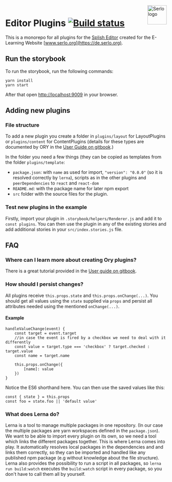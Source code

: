 <img src="https://assets.serlo.org/meta/logo.png" alt="Serlo logo" title="Serlo" align="right" height="60" />

# Editor Plugins [![Build status](https://img.shields.io/travis/com/serlo/editor-plugins/development.svg)](https://travis-ci.com/serlo/editor-plugins)

This is a monorepo for all plugins for the [Splish Editor](https://github.com/splish/editor) created for the E-Learning Website [www.serlo.org](https://de.serlo.org).

## Run the storybook

To run the storybook, run the following commands:

```
yarn install
yarn start
```

After that open [http://localhost:9009](http://localhost:9009) in your browser.

## Adding new plugins

### File structure

To add a new plugin you create a folder in `plugins/layout` for LayoutPlugins or `plugins/content` for ContentPlugins
(details for these types are documented by ORY in the [User Guide on gitbook](https://ory.gitbooks.io/editor/content/#how-it-works).)

In the folder you need a few things (they can be copied as templates from the folder `plugins/template`:

- `package.json`: with `name` as used for import, `"version": "0.0.0"` (so it is resolved correctly by `lerna`), scripts as in the other plugins and `peerDependencies` to `react` and `react-dom`
- `README.md`: with the package name for later npm export
- `src` folder with the source files for the plugin.

### Test new plugins in the example

Firstly, import your plugin in `.storybook/helpers/Renderer.js` and add it to `const plugins`. You can then use the plugin in any of the existing stories and add additional stories in your `src/index.stories.js` file.

## FAQ

### Where can I learn more about creating Ory plugins?

There is a great tutorial provided in the [User guide on gitbook](https://ory.gitbooks.io/editor/content/tutorials.html#reactjs-example).

### How should I persist changes?

All plugins receive `this.props.state` and `this.props.onChange(...)`. You should get all values using the `state` supplied via `props` and persist all attributes needed using the mentioned `onChange(...)`.

#### Example

```
handleValueChange(event) {
    const target = event.target
    //in case the event is fired by a checkbox we need to deal with it differently
    const value = target.type === 'checkbox' ? target.checked : target.value
    const name = target.name

    this.props.onChange({
        [name]: value
    })
}
```

Notice the ES6 shorthand here.
You can then use the saved values like this:

```
const { state } = this.props
const foo = state.foo || 'default value'
```

### What does Lerna do?

Lerna is a tool to manage multiple packages in one repository. (In our case the multiple packages are yarn workspaces defined in the `package.json`). We want to be able to import every plugin on its own, so we need a tool which links the different packages together.
This is where Lerna comes into play. It automatically resolves local packages in the dependencies and and links them correctly, so they can be imported and handled like any published npm package (e.g without knowledge about the file structure).
Lerna also provides the possibility to run a script in all packages, so `lerna run build:watch` executes the `build:watch` script in every package, so you don't have to call them all by yourself.
